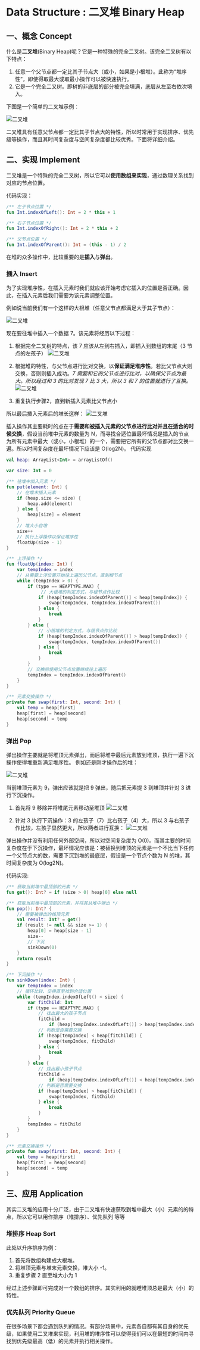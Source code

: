 # Data Structure : 二叉堆 Binary Heap
## 一、概念 Concept
什么是**二叉堆**(Binary Heap)呢？它是一种特殊的完全二叉树。该完全二叉树有以下特点：

1. 任意一个父节点都一定比其子节点大（或小，如果是小根堆）。此称为“堆序性”，即使得取最大或取最小操作可以被快速执行。
2. 它是一个完全二叉树。即树的非底层的部分被完全填满，底层从左至右依次填入。

下图是一个简单的二叉堆示例：

![二叉堆](pic/BinaryHeapDemo.png)

二叉堆具有任意父节点都一定比其子节点大的特性，所以时常用于实现排序、优先级等操作，而且其时间复杂度与空间复杂度都比较优秀。下面将详细介绍。
## 二、实现 Implement
二叉堆是一个特殊的完全二叉树，所以它可以**使用数组来实现**，通过数理关系找到对应的节点位置。

代码实现：

```kotlin
/** 左子节点位置 */
fun Int.indexOfLeft(): Int = 2 * this + 1

/** 右子节点位置 */
fun Int.indexOfRight(): Int = 2 * this + 2

/** 父节点位置 */
fun Int.indexOfParent(): Int = (this - 1) / 2
```

在堆的众多操作中，比较重要的是**插入**与**弹出**。

### 插入 Insert
为了实现堆序性，在插入元素时我们就应该开始考虑它插入的位置是否正确。因此，在插入元素后我们需要为该元素调整位置。

例如说当前我们有一个这样的大根堆（任意父节点都满足大于其子节点）：

![二叉堆](pic/2_1.png)

现在要往堆中插入一个数据 7。该元素将经历以下过程：

1. 根据完全二叉树的特点，该 7 应该从左到右插入，即插入到数组的末尾（3 节点的左孩子）
![二叉堆](pic/2_2.png)

2. 根据堆的特性，与父节点进行比对交换，以**保证满足堆序性**。若比父节点大则交换，否则则插入成功。*7 需要和它的父节点进行比对，以确保父节点为最大。所以经过和 3 的比对发现 7 比 3 大，所以 3 和 7 的位置就进行了互换。*
![二叉堆](pic/2_3.png)

3. 重复执行步骤2，直到新插入元素比父节点小

所以最后插入元素后的堆长这样：
![二叉堆](pic/2_4.png)

插入操作其主要耗时的点在于**需要和被插入元素的父节点进行比对并且在适合的时候交换**，假设当前堆中元素的数量为 N，而寻找合适位置最坏情况是插入的节点为所有元素中最大（或小，小根堆）的一个，需要把它所有的父节点都对比交换一遍。所以时间复杂度在最坏情况下应该是 O(log2N)。
代码实现

```kotlin
val heap: ArrayList<Int> = arrayListOf()

var size: Int = 0

/** 往堆中加入元素 */
fun put(element: Int) {
    // 在堆末插入元素
    if (heap.size <= size) {
        heap.add(element)
    } else {
        heap[size] = element
    }
    // 堆大小自增
    size++
    // 执行上浮操作以保证堆序性
    floatUp(size - 1)
}

/** 上浮操作 */
fun floatUp(index: Int) {
    var tempIndex = index
    // 从需要上浮位置开始往上遍历父节点，直到根节点
    while (tempIndex > 0) {
        if (type == HEAPTYPE.MAX) {
             // 大根堆的判定方式，与根节点作比较
            if (heap[tempIndex.indexOfParent()] < heap[tempIndex]) {
                swap(tempIndex, tempIndex.indexOfParent())
            } else {
                break
            }
        } else {
            // 小根堆的判定方式，与根节点作比较
            if (heap[tempIndex.indexOfParent()] > heap[tempIndex]) {
                swap(tempIndex, tempIndex.indexOfParent())
            } else {
                break
            }
        }
        // 交换后使用父节点位置继续往上遍历
        tempIndex = tempIndex.indexOfParent()
    }
}

/** 元素交换操作 */
private fun swap(first: Int, second: Int) {
    val temp = heap[first]
    heap[first] = heap[second]
    heap[second] = temp
}
```

### 弹出 Pop

弹出操作主要就是将堆顶元素弹出，而后将堆中最后元素放到堆顶，执行一遍下沉操作使得堆重新满足堆序性。
例如还是刚才操作后的堆：

![二叉堆](pic/2_5.png)

当前堆顶元素为 9，弹出应该就是把 9 弹出，随后把元素提 3 到堆顶并针对 3 进行下沉操作。
1. 首先将 9 移除并将堆尾元素移动至堆顶
![二叉堆](pic/2_6.png)

2. 针对 3 执行下沉操作：3 的左孩子（7）比右孩子（4）大，所以 3 与右孩子作比较，左孩子显然更大，所以两者进行互换：
![二叉堆](pic/2_7.png)

弹出操作并没有利用任何外部空间，所以对空间复杂度为 O(0)。而其主要的时间复杂度在于下沉操作，最坏情况应该是：被替换到堆顶的元素是一个不比当下任何一个父节点大的数，需要下沉到堆的最底层，假设是一个节点个数为 N 的堆，其时间复杂度为 O(log2N)。


代码实现:

```kotlin
/** 获取当前堆中最顶部的元素 */
fun get(): Int? = if (size > 0) heap[0] else null

/** 获取当前堆中最顶部的元素，并将其从堆中弹出 */
fun pop(): Int? {
    // 需要被弹出的栈顶元素
    val result: Int? = get()
    if (result != null && size >= 1) {
        heap[0] = heap[size - 1]
        size--
        // 下沉
        sinkDown(0)
    }
    return result
}

/** 下沉操作 */
fun sinkDown(index: Int) {
    var tempIndex = index
    // 循环比较、交换直至找到合适位置
    while (tempIndex.indexOfLeft() < size) {
        var fitChild: Int
        if (type == HEAPTYPE.MAX) {
            // 找出最大的孩子节点
            fitChild =
                if (heap[tempIndex.indexOfLeft()] > heap[tempIndex.indexOfRight()] || tempIndex.indexOfRight() >= size) tempIndex.indexOfLeft() else tempIndex.indexOfRight()
            // 判断是否需要交换
            if (heap[tempIndex] < heap[fitChild]) {
                swap(tempIndex, fitChild)
            } else {
                break
            }
        } else {
            // 找出最小孩子节点
            fitChild =
                if (heap[tempIndex.indexOfLeft()] < heap[tempIndex.indexOfRight()] || tempIndex.indexOfRight() >= size) tempIndex.indexOfLeft() else tempIndex.indexOfRight()
            // 判断是否需要交换
            if (heap[tempIndex] > heap[fitChild]) {
                swap(tempIndex, fitChild)
            } else {
                break
            }
        }
        tempIndex = fitChild
    }
}

/** 元素交换操作 */
private fun swap(first: Int, second: Int) {
    val temp = heap[first]
    heap[first] = heap[second]
    heap[second] = temp
}

```

## 三、应用 Application
其实二叉堆的应用十分广泛，由于二叉堆有快速获取到堆中最大（小）元素的的特点，所以它可以用作排序（堆排序）、优先队列 等等

### 堆排序 Heap Sort
此处以升序排序为例：
1. 首先将数组构建成大根堆。
2. 将堆顶元素与堆末元素交换，堆大小 -1。
3. 重复步骤 2 直至堆大小为 1

经过上述步骤即可完成对一个数组的排序。其实利用的就睡堆顶总是最大（小）的特性。

### 优先队列 Priority Queue
在很多场景下都会遇到队列的情况。有部分场景中，元素各自都有其自身的优先级，如果使用二叉堆来实现，利用堆的堆序性可以使得我们可以在最短的时间内寻找到优先级最高（低）的元素并执行相关操作。
